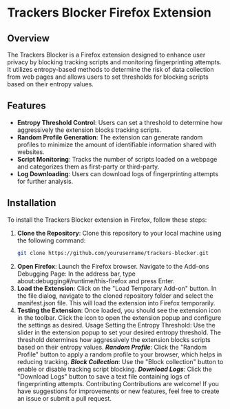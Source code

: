 # Trackers Blocker Firefox Extension

## Overview

The Trackers Blocker is a Firefox extension designed to enhance user privacy by blocking tracking scripts and monitoring fingerprinting attempts. It utilizes entropy-based methods to determine the risk of data collection from web pages and allows users to set thresholds for blocking scripts based on their entropy values.

## Features

- **Entropy Threshold Control**: Users can set a threshold to determine how aggressively the extension blocks tracking scripts.
- **Random Profile Generation**: The extension can generate random profiles to minimize the amount of identifiable information shared with websites.
- **Script Monitoring**: Tracks the number of scripts loaded on a webpage and categorizes them as first-party or third-party.
- **Log Downloading**: Users can download logs of fingerprinting attempts for further analysis.

## Installation

To install the Trackers Blocker extension in Firefox, follow these steps:

1. **Clone the Repository**:
   Clone this repository to your local machine using the following command:
   ```bash
   git clone https://github.com/yourusername/trackers-blocker.git
2. **Open Firefox**:
    Launch the Firefox browser.
    Navigate to the Add-ons Debugging Page:
    In the address bar, type about:debugging#/runtime/this-firefox and press Enter.
3. **Load the Extension**:
    Click on the "Load Temporary Add-on" button.
    In the file dialog, navigate to the cloned repository folder and select the manifest.json file. This will load the extension into Firefox temporarily.
4. **Testing the Extension**:
    Once loaded, you should see the extension icon in the toolbar.
    Click the icon to open the extension popup and configure the settings as desired.
    Usage
    Setting the Entropy Threshold: Use the slider in the extension popup to set your desired entropy threshold. The threshold determines how aggressively the extension blocks scripts based on their entropy values.
***Random Profile***: Click the "Random Profile" button to apply a random profile to your browser, which helps in reducing tracking.
***Block Collection***: Use the "Block collection" button to enable or disable tracking script blocking.
***Download Logs***: Click the "Download Logs" button to save a text file containing logs of fingerprinting attempts.
Contributing
Contributions are welcome! If you have suggestions for improvements or new features, feel free to create an issue or submit a pull request.